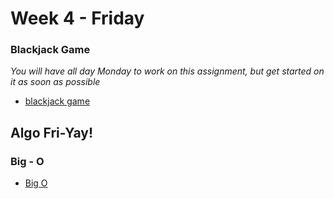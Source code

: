 # Week 4 - Friday

### Blackjack Game

*You will have all day Monday to work on this assignment, but get started on it as soon as possible*
- [blackjack game](https://github.com/DigitalCraftsStudents/blackjack-exercise)


## Algo Fri-Yay!

### Big - O

- [Big O](http://dc-houston.herokuapp.com/p2/Algorithm/BigO.html#1)
